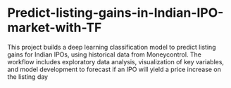 # Predict-listing-gains-in-Indian-IPO-market-with-TF
This project builds a deep learning classification model to predict listing gains for Indian IPOs, using historical data from Moneycontrol. The workflow includes exploratory data analysis, visualization of key variables, and model development to forecast if an IPO will yield a price increase on the listing day
